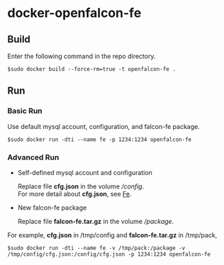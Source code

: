 # docker-openfalcon-fe

## Build

Enter the following command in the repo directory.

```
$sudo docker build --force-rm=true -t openfalcon-fe .
```

## Run

### Basic Run

Use default mysql account, configuration, and falcon-fe package.

```
$sudo docker run -dti --name fe -p 1234:1234 openfalcon-fe
```

### Advanced Run

+ Self-defined mysql account and configuration

    Replace file **cfg.json** in the volume */config*.  
    For more detail about **cfg.json**, see [Fe](http://book.open-falcon.com/zh/install/fe.html).

+ New falcon-fe package

    Replace file **falcon-fe.tar.gz** in the volume */package*.
    
For example, **cfg.json** in /tmp/config and **falcon-fe.tar.gz** in /tmp/pack,

```
$sudo docker run -dti --name fe -v /tmp/pack:/package -v /tmp/config/cfg.json:/config/cfg.json -p 1234:1234 openfalcon-fe
```
